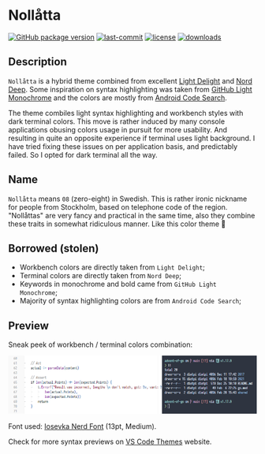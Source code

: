 # Nollåtta

[![GitHub package version](https://img.shields.io/github/package-json/v/shytikov/nollatta.svg)](./package.json) [![last-commit](https://img.shields.io/github/last-commit/shytikov/nollatta.svg)](./package.json) [![license](https://img.shields.io/github/license/shytikov/nollatta.svg)](./LICENSE) [![downloads](https://img.shields.io/visual-studio-marketplace/d/shytikov.nollatta.svg)](https://marketplace.visualstudio.com/items?itemName=shytikov.nollatta)

## Description

`Nollåtta` is a hybrid theme combined from excellent [Light Delight](https://github.com/DNonov/lightDelight) and [Nord Deep](https://github.com/marlosirapuan/vscode-theme-nord-deep). Some inspiration on syntax highlighting was taken from [GitHub Light Monochrome](https://github.com/huytd/vscode-github-light-monochrome) and the colors are mostly from [Android Code Search](https://cs.android.com/).

The theme combiles light syntax highlighting and workbench styles with dark terminal colors. This move is rather induced by many console applications obusing colors usage in pursuit for more usability. And resulting in quite an opposite experience if terminal uses light background. I have tried fixing these issues on per application basis, and predictably failed. So I opted for dark terminal all the way. 

## Name

`Nollåtta` means `08` (zero-eight) in Swedish. This is rather ironic nickname for people from Stockholm, based on telephone code of the region. "Nollåttas" are very fancy and practical in the same time, also they combine these traits in somewhat ridiculous manner. Like this color theme 🤡

## Borrowed (stolen)

* Workbench colors are directly taken from `Light Delight`;
* Terminal colors are directly taken from `Nord Deep`;
* Keywords in monochrome and bold came from `GitHub Light Monochrome`;
* Majority of syntax highlighting colors are from `Android Code Search`;

## Preview

Sneak peek of workbench / terminal colors combination:

![Nollåtta Preview](https://github.com/shytikov/nollatta/blob/main/media/preview.png?raw=true)

Font used: [Iosevka Nerd Font](https://www.programmingfonts.org/#iosevka) (13pt, Medium).

Check for more syntax previews on [VS Code Themes](https://vscodethemes.com/e/shytikov.nollatta/nollatta) website.